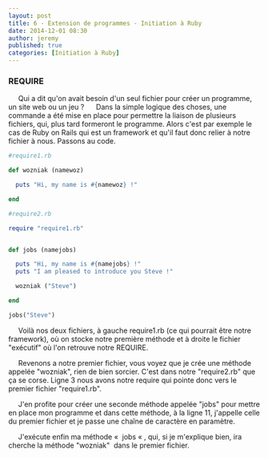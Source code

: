 ```yaml
---
layout: post
title: 6 - Extension de programmes - Initiation à Ruby
date: 2014-12-01 08:30
author: jeremy
published: true
categories: [Initiation à Ruby]
---
```

### REQUIRE
     Qui a dit qu'on avait besoin d'un seul fichier pour créer un programme, un site web ou un jeu ?
     Dans la simple logique des choses, une commande a été mise en place pour permettre la liaison de plusieurs fichiers, qui, plus tard formeront le programme. Alors c'est par exemple le cas de Ruby on Rails qui est un framework et qu'il faut donc relier à notre fichier à nous. Passons au code.
<!--break-->
```ruby
#require1.rb

def wozniak (namewoz)

  puts "Hi, my name is #{namewoz} !"

end
```
```ruby
#require2.rb

require "require1.rb"


def jobs (namejobs)

  puts "Hi, my name is #{namejobs} !"
  puts "I am pleased to introduce you Steve !"

  wozniak ("Steve")

end

jobs("Steve")
```

     Voilà nos deux fichiers, à gauche require1.rb (ce qui pourrait être notre framework), où on stocke notre première méthode et à droite le fichier "exécutif" où l'on retrouve notre REQUIRE.

     Revenons a notre premier fichier, vous voyez que je crée une méthode appelée "wozniak", rien de bien sorcier. C'est dans notre "require2.rb" que ça se corse. Ligne 3 nous avons notre require qui pointe donc vers le premier fichier "require1.rb".

     J'en profite pour créer une seconde méthode appelée "jobs" pour mettre en place mon programme et dans cette méthode, à la ligne 11, j'appelle celle du premier fichier et je passe une chaîne de caractère en paramètre.

     J'exécute enfin ma méthode «  jobs « , qui, si je m'explique bien, ira cherche la méthode "wozniak"  dans le premier fichier.
